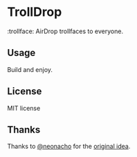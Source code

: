 # TrollDrop

:trollface: AirDrop trollfaces to everyone.

## Usage

Build and enjoy.

## License

MIT license

## Thanks

Thanks to [@neonacho](https://twitter.com/neonacho) for the [original idea](https://github.com/neonichu/trolldrop).
